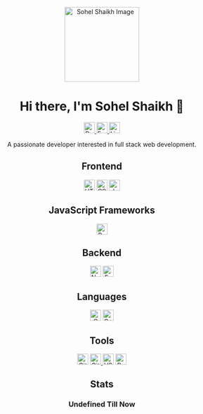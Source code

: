 <!-- Your header -->

<p align="center">
  <a href="https://your-image-url.com/your-image.png">
    <img src="https://your-image-url.com/your-image.png" alt="Sohel Shaikh Image" width="170">
  </a>
</p>

<!-- Your bio -->

<h1 align="center">Hi there, I'm Sohel Shaikh 👋</h1>

<p align="center">
  <a href="https://mysite-portfoliohub.netlify.app">
    <img src="https://img.shields.io/badge/Portfolio-1abc9c?logo=web&logoColor=white" alt="Portfolio" height="25">
  </a>
  <a href="https://@gmail.com">
    <img src="https://img.shields.io/badge/Email-D14836?logo=gmail&logoColor=white" alt="Email" height="25">
  </a>
  <a href="https://www.linkedin.com/in/profile">
    <img src="https://img.shields.io/badge/LinkedIn-0077B5?logo=linkedin&logoColor=white" alt="LinkedIn" height="25">
  </a>
</p>

<p align="center">A passionate developer interested in full stack web development.</p>

<!-- Frontend -->
<h2 align="center">Frontend</h2>
<p align="center">
  <img src="https://img.shields.io/badge/HTML5-E34F26?logo=html5&logoColor=white" alt="HTML5" height="25">
  <img src="https://img.shields.io/badge/CSS3-1572B6?logo=css3&logoColor=white" alt="CSS3" height="25">
  <img src="https://img.shields.io/badge/JavaScript-F7DF1E?logo=javascript&logoColor=black" alt="JavaScript" height="25">
</p>

<!-- JavaScript Frameworks -->
<h2 align="center">JavaScript Frameworks</h2>
<p align="center">
  <img src="https://img.shields.io/badge/React-61DAFB?logo=react&logoColor=black" alt="React" height="25">
  <!-- <img src="https://img.shields.io/badge/Angular-DD0031?logo=angular&logoColor=white" alt="Angular" height="25"> -->
  <!-- <img src="https://img.shields.io/badge/Vue.js-4FC08D?logo=vue.js&logoColor=white" alt="Vue.js" height="25"> -->
</p>

<!-- Backend -->
<h2 align="center">Backend</h2>
<p align="center">
  <img src="https://img.shields.io/badge/Node.js-339933?logo=node.js&logoColor=white" alt="Node.js" height="25">
  <img src="https://img.shields.io/badge/Express.js-000000?logo=express&logoColor=white" alt="Express.js" height="25">
</p>

<!-- Language -->
<h2 align="center">Languages</h2>
<p align="center">
  <img src="https://img.shields.io/badge/C-00599C?logo=c&logoColor=white" alt="C" height="25">
  <img src="https://img.shields.io/badge/C++-00599C?logo=c%2B%2B&logoColor=white" alt="C++" height="25">
</p>

<!-- Tools -->
<h2 align="center">Tools</h2>
<p align="center">
  <img src="https://img.shields.io/badge/Git-F05032?logo=git&logoColor=white" alt="Git" height="25">
  <a href="https://github.com/sohelshaikh01">
    <img src="https://img.shields.io/badge/GitHub-181717?logo=github&logoColor=white" alt="GitHub" height="25">
  </a>
  <img src="https://img.shields.io/badge/VS_Code-007ACC?logo=visual-studio-code&logoColor=white" alt="VS Code" height="25">
  <!-- <img src="https://img.shields.io/badge/Blogger-FF5722?logo=blogger&logoColor=white" alt="Blogger" height="25"> -->
  <img src="https://img.shields.io/badge/Replit-667881?logo=replit&logoColor=white" alt="Replit" height="25">
  <!-- <img src="https://img.shields.io/badge/Reddit-FF4500?logo=reddit&logoColor=white" alt="Reddit" height="25"> -->
</p>

<!-- Stats -->
<h2 align="center">Stats</h2>
<h3 align="center">Undefined Till Now</h3>
